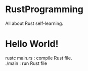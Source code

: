 # RustProgramming
All about Rust self-learning.

# Hello World!
rustc main.rs : compile Rust file.  
./main : run Rust file

